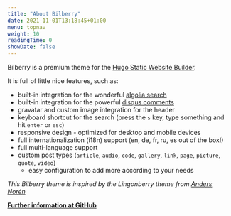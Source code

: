 ```yaml
---
title: "About Bilberry"
date: 2021-11-01T13:18:45+01:00
menu: topnav
weight: 10
readingTime: 0
showDate: false
---
```

Bilberry is a premium theme for the [Hugo Static Website Builder](https://gohugo.io).

It is full of little nice features, such as:

- built-in integration for the wonderful [algolia search](https://algolia.com)
- built-in integration for the powerful [disqus comments](https://disqus.com)
- gravatar and custom image integration for the header
- keyboard shortcut for the search (press the `s` key, type something and hit `enter` or `esc`)
- responsive design - optimized for desktop and mobile devices
- full internationalization (i18n) support (en, de, fr, ru, es out of the box!)
- full multi-language support
- custom post types (`article`, `audio`, `code`, `gallery`, `link`, `page`, `picture`, `quote`, `video`)
    - easy configuration to add more according to your needs


*This Bilberry theme is inspired by the Lingonberry theme from [Anders Norén](http://www.andersnoren.se/teman/lingonberry-wordpress-theme/)*

**[Further information at GitHub](https://github.com/Lednerb/bilberry-hugo-theme)**
